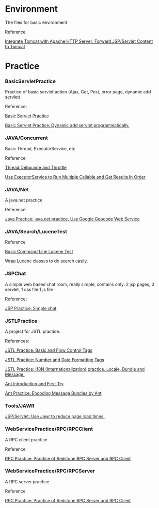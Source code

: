 # Environment

The files for basic environment

Reference

[Integrate Tomcat with Apache HTTP Server: Forward JSP/Servlet Content to Tomcat](http://ben-bai.blogspot.com/2012/01/integrate-tomcat-with-apache-http.html)

# Practice
### BasicServletPractice

Practice of basic servlet action (Ajax, Get, Post, error page, dynamic add servlet)

Reference:

[Basic Servlet Practice](http://ben-bai.blogspot.com/2012/01/basic-servlet-practice.html)

[Basic Servlet Practice: Dynamic add servlet programmatically.](http://ben-bai.blogspot.com/2012/03/basic-servlet-practice-dynamic-add.html)

### JAVA/Concurrent

Basic Thread, ExecutorService, etc

Reference

[Thread Debounce and Throttle](https://ben-bai.blogspot.com/2019/09/thread-debounce-and-throttle.html)

[Use ExecutorService to Run Multiple Callable and Get Results In Order](https://ben-bai.blogspot.com/2019/09/use-executorservice-to-run-multiple.html)

### JAVA/Net

A java.net practice

Reference

[Java Practice: java.net practice, Use Google Geocode Web Service](http://ben-bai.blogspot.com/2012/02/java-practice-javanet-practice-use.html)

### JAVA/Search/LuceneTest

Reference

[Basic Command Line Lucene Test](http://ben-bai.blogspot.com/2012/03/basic-command-line-lucene-test.html)

[Wrap Lucene classes to do search easily.](http://ben-bai.blogspot.com/2012/03/wrap-lucene-classes-to-do-search-easily.html)

### JSPChat

A simple web based chat room, really simple, contains only:
2 jsp pages,
3 servlet,
1 css file
1 js file

Reference:

[JSP Practice: Simple chat](http://ben-bai.blogspot.com/2012/01/jsp-practice-simple-chat.html)

### JSTLPractice
A project for JSTL practice.

References:

[JSTL Practice: Basic and Flow Control Tags](http://ben-bai.blogspot.com/2012/01/jstl-practice-basic-and-flow-control.html)

[JSTL Practice: Number and Date Formatting Tags](http://ben-bai.blogspot.com/2012/02/jstl-practice-number-and-date.html)

[JSTL Practice: I18N (Internationalization) practice, Locale, Bundle and Message.](http://ben-bai.blogspot.com/2012/02/jstl-practice-i18n-internationalization.html)

[Ant Introduction and First Try](http://ben-bai.blogspot.com/2012/02/ant-introduction-and-first-try.html)

[Ant Practice: Encoding Message Bundles by Ant](http://ben-bai.blogspot.com/2012/02/ant-practice-encoding-message-bundles.html)

### Tools/JAWR

[JSP/Servlet: Use Jawr to reduce page load times.](http://ben-bai.blogspot.com/2012/03/jspservlet-use-jawr-to-reduce-page-load.html)

### WebServicePractice/RPC/RPCClient
A RPC client practice

Reference

[RPC Practice: Practice of Redstone RPC Server and RPC Client](http://ben-bai.blogspot.com/2012/02/rpc-practice-practice-of-redstone-rpc.html)

### WebServicePractice/RPC/RPCServer
A RPC server practice

Reference

[RPC Practice: Practice of Redstone RPC Server and RPC Client](http://ben-bai.blogspot.com/2012/02/rpc-practice-practice-of-redstone-rpc.html)
